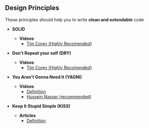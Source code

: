 ## Design Principles
These principles should help you to write **clean and extendable** code

+ **SOLID**
  + **Videos**
    + [Tim Corey (Highly Recomended)](https://www.youtube.com/playlist?list=PLAaFb7UfyShCoS246UzZJNEiXuD8bg02e)
+ **Don't Repeat your self (DRY)**
  + **Videos**
    + [Tim Corey (Highly Recomended)](https://www.youtube.com/watch?v=dhnsegiPXoo&t=7s)
  
+ **You Aren't Gonna Need It (YAGNI)**
  + **Videos**
    + [Definition](https://www.youtube.com/watch?v=2vys1q1dKc4&ab_channel=Smok)
    + [Hussein Nasser (recommended)](https://www.youtube.com/watch?v=zHSbMe15c2Q&ab_channel=HusseinNasser)
+ **Keep It Stupid Simple (KISS)**
  + **Articles**
    + [Definition](https://workat.tech/machine-coding/tutorial/software-design-principles-dry-yagni-eytrxfhz1fla)

